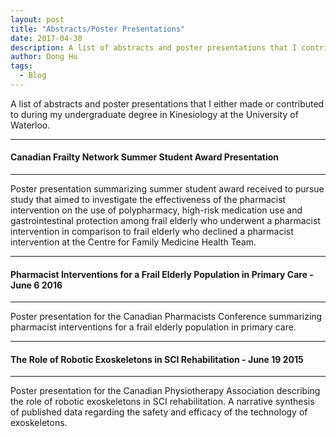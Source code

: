 ```yaml
---
layout: post
title: "Abstracts/Poster Presentations"
date: 2017-04-30
description: A list of abstracts and poster presentations that I contributed to throughout my undergrad.
author: Dong Hu
tags:
  - Blog
---
```

A list of abstracts and poster presentations that I either made or contributed to during my undergraduate degree in Kinesiology at the University of Waterloo.

<hr />

#### Canadian Frailty Network Summer Student Award Presentation

<object data="/assets/images/posters/CFN_Poster_Dong_April182017.pdf" type="application/pdf">
</object>

<hr />

Poster presentation summarizing summer student award received to pursue study that aimed to investigate the effectiveness of the pharmacist intervention on the use of polypharmacy, high-risk medication use and gastrointestinal protection among frail elderly who underwent a pharmacist intervention in comparison to frail elderly who declined a pharmacist intervention at the Centre for Family Medicine Health Team.

<hr />

#### Pharmacist Interventions for a Frail Elderly Population in Primary Care - June 6 2016

<object data="/assets/images/posters/CPHA_Poster_June62016.pdf" type="application/pdf">
</object>
<hr />

Poster presentation for the Canadian Pharmacists Conference summarizing pharmacist interventions for a frail elderly population in primary care.

<hr />

#### The Role of Robotic Exoskeletons in SCI Rehabilitation - June 19 2015

<object data="/assets/images/posters/CPA_June19202015.pdf" type="application/pdf">
</object>

<hr />

Poster presentation for the Canadian Physiotherapy Association describing the role of robotic exoskeletons in SCI rehabilitation. A narrative synthesis of published data regarding the safety and efficacy of the technology of exoskeletons.
